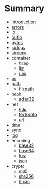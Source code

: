 # Summary

- [Introduction](README.md)
- [errors](./errors/errors.md)
- [io](./io/io.md)
- [bufio](./bufio/bufio.md)
- [bytes](./bytes/bytes.md)
- [strings](./strings/strings.md)
- [strconv](./strconv/strconv.md)
- container
    + [heap](./container/heap.md)
    + [list](./container/list.md)
    + [ring](./container/ring.md)
- [os](./os/os.md)
- [path](./path/path.md)
    + [filepath](./path/filepath.md)
- [hash](./hash/hash.md)
    + [adler32](./hash/adler32.md)
- net
    + [http](./net/http.md)
    + [textproto](./net/textproto.md)
    + [url](./net/url.md)
- [time](./time/time.md)
- [sync](./sync/sync.md)
- [log](./log/log.md)
- encoding
    + [base32](./encoding/base32.md)
    + [base64](./encoding/base64.md)
    + [hex](./encoding/hex.md)
    + [json](./encoding/json.md)
- crypto
    + [md5](./crypto/md5.md)
    + [sha256](./crypto/sha256.md)
    + [hmac](./crypto/hmac.md)

